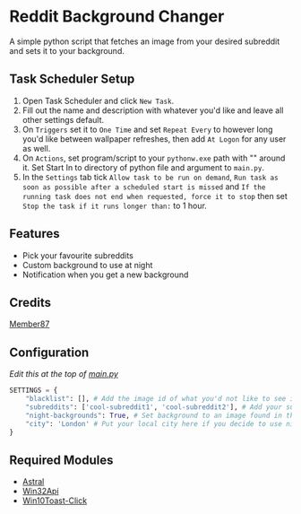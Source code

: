 # Reddit Background Changer
A simple python script that fetches an image from your desired subreddit and sets it to your background.

## Task Scheduler Setup
1. Open Task Scheduler and click `New Task`.
2. Fill out the name and description with whatever you'd like and leave all other settings default.
3. On `Triggers` set it to `One Time` and set `Repeat Every` to however long you'd like between wallpaper refreshes, then add `At Logon` for any user as well.
4. On `Actions`, set program/script to your `pythonw.exe` path with "" around it. Set Start In to directory of python file and argument to `main.py`.
5. In the `Settings` tab tick `Allow task to be run on demand`, `Run task as soon as possible after a scheduled start is missed` and `If the running task does not end when requested, force it to stop` then set `Stop the task if it runs longer than:` to 1 hour.

## Features
- Pick your favourite subreddits
- Custom background to use at night
- Notification when you get a new background 

## Credits
[Member87](https://github.com/member87)

## Configuration
*Edit this at the top of [main.py](https://github.com/CoreDevelopment-UK/reddit-background-changer/blob/main/main.py#L6)*
```python
SETTINGS = {
    "blacklist": [], # Add the image id of what you'd not like to see in the future
    "subreddits": ['cool-subreddit1', 'cool-subreddit2'], # Add your subreddit's here, its randomised each time its ran, so it'll be one from the list (it can just be one subreddit if you'd just like that)
    "night-backgrounds": True, # Set background to an image found in the night-backgrounds folder. Only happens at night (Easier for your eyes)
    "city": 'London' # Put your local city here if you decide to use night-backgrounds
}
```

## Required Modules
- [Astral](https://pypi.org/project/astral/)
- [Win32Api](https://pypi.org/project/pywin32/)
- [Win10Toast-Click](https://pypi.org/project/win10toast-click/)